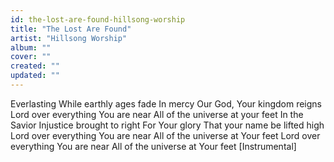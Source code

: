 ```yaml
---
id: the-lost-are-found-hillsong-worship
title: "The Lost Are Found"
artist: "Hillsong Worship"
album: ""
cover: ""
created: ""
updated: ""
---
```


Everlasting
While earthly ages fade
In mercy
Our God, Your kingdom reigns
Lord over everything
You are near
All of the universe at your feet
In the Savior
Injustice brought to right
For Your glory
That your name be lifted high
Lord over everything
You are near
All of the universe at Your feet
Lord over everything
You are near
All of the universe at Your feet
[Instrumental]